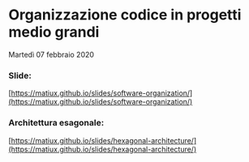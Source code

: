 # Organizzazione codice in progetti medio grandi

Martedì 07 febbraio 2020

### Slide:

[https://matiux.github.io/slides/software-organization/](https://matiux.github.io/slides/software-organization/)

### Architettura esagonale:
[https://matiux.github.io/slides/hexagonal-architecture/](https://matiux.github.io/slides/hexagonal-architecture/)